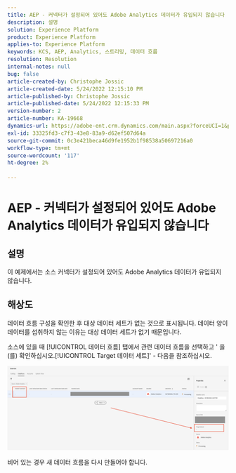 ```yaml
---
title: AEP - 커넥터가 설정되어 있어도 Adobe Analytics 데이터가 유입되지 않습니다
description: 설명
solution: Experience Platform
product: Experience Platform
applies-to: Experience Platform
keywords: KCS, AEP, Analytics, 스트리밍, 데이터 흐름
resolution: Resolution
internal-notes: null
bug: false
article-created-by: Christophe Jossic
article-created-date: 5/24/2022 12:15:10 PM
article-published-by: Christophe Jossic
article-published-date: 5/24/2022 12:15:33 PM
version-number: 2
article-number: KA-19668
dynamics-url: https://adobe-ent.crm.dynamics.com/main.aspx?forceUCI=1&pagetype=entityrecord&etn=knowledgearticle&id=a9ac5123-5bdb-ec11-a7b6-0022480b01c6
exl-id: 33325fd3-c7f3-43e8-83a9-d62ef507d64a
source-git-commit: 0c3e421beca46d9fe1952b1f98538a50697216a0
workflow-type: tm+mt
source-wordcount: '117'
ht-degree: 2%

---
```


# AEP - 커넥터가 설정되어 있어도 Adobe Analytics 데이터가 유입되지 않습니다

## 설명


이 예제에서는 소스 커넥터가 설정되어 있어도 Adobe Analytics 데이터가 유입되지 않습니다.


## 해상도


데이터 흐름 구성을 확인한 후 대상 데이터 세트가 없는 것으로 표시됩니다. 데이터 양이 데이터를 섭취하지 않는 이유는 대상 데이터 세트가 없기 때문입니다.

소스에 있을 때 [!UICONTROL 데이터 흐름] 탭에서 관련 데이터 흐름을 선택하고 &#39; 을(를) 확인하십시오.[!UICONTROL Target 데이터 세트]&#39; - 다음을 참조하십시오.

![](assets/6dcf5ee4-5adb-ec11-a7b6-0022480b01c6.png)



















비어 있는 경우 새 데이터 흐름을 다시 만들어야 합니다.
